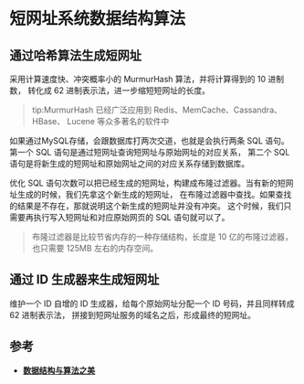 # 短网址系统数据结构算法

## 通过哈希算法生成短网址
采用计算速度快、冲突概率小的 MurmurHash 算法，并将计算得到的 10 进制数， 
转化成 62 进制表示法，进一步缩短短网址的长度。
>tip:MurmurHash 已经广泛应用到 Redis、MemCache、Cassandra、HBase、 Lucene 等众多著名的软件中

如果通过MySQL存储，会跟数据库打两次交道，也就是会执行两条 SQL 语句。
第一个 SQL 语句是通过短网址查询短网址与原始网址的对应关系，
第二个 SQL 语句是将新生成的短网址和原始网址之间的对应关系存储到数据库。

优化 SQL 语句次数可以把已经生成的短网址，构建成布隆过滤器。当有新的短网址生成的时候，我们先拿这个新生成的短网址，
在布隆过滤器中查找。如果查找的结果是不存在，那就说明这个新生成的短网址并没有冲突。
这个时候，我们只需要再执行写入短网址和对应原始网页的 SQL 语句就可以了。
>布隆过滤器是比较节省内存的一种存储结构，长度是 10 亿的布隆过滤器，也只需要 125MB 左右的内存空间。

## 通过 ID 生成器来生成短网址
维护一个 ID 自增的 ID 生成器，给每个原始网址分配一个 ID 号码，并且同样转成 62 进制表示法，
拼接到短网址服务的域名之后，形成最终的短网址。
## 参考
* [**数据结构与算法之美**](http://gk.link/a/10p9l)